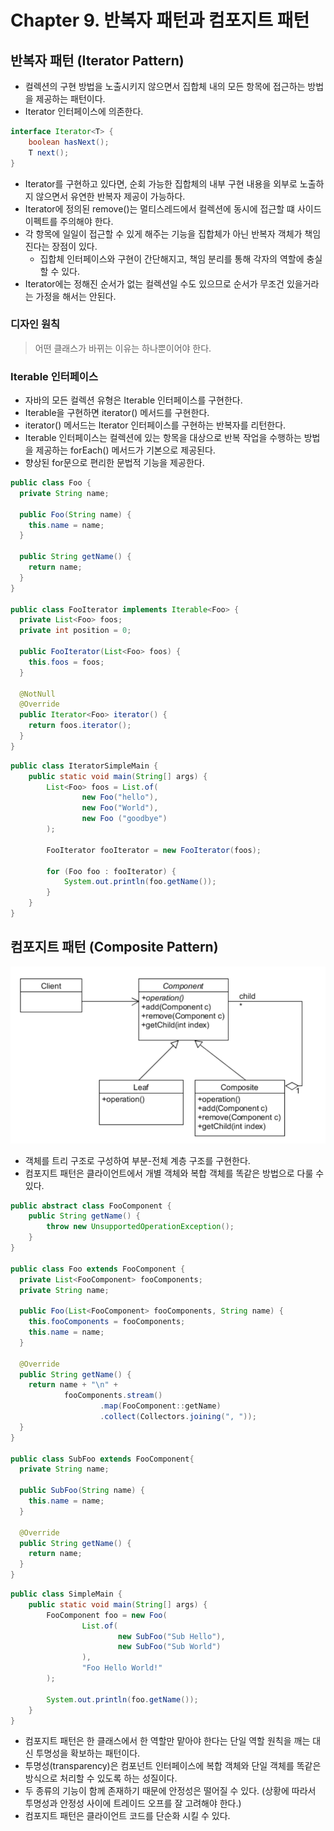 # Chapter 9. 반복자 패턴과 컴포지트 패턴

## 반복자 패턴 (Iterator Pattern)
* 컬렉션의 구현 방법을 노출시키지 않으면서 집합체 내의 모든 항목에 접근하는 방법을 제공하는 패턴이다.
* Iterator 인터페이스에 의존한다.
```java
interface Iterator<T> {
    boolean hasNext();
    T next();
}
```
* Iterator를 구현하고 있다면, 순회 가능한 집합체의 내부 구현 내용을 외부로 노출하지 않으면서 유연한 반복자 제공이 가능하다.
* Iterator에 정의된 remove()는 멀티스레드에서 컬렉션에 동시에 접근할 떄 사이드 이펙트를 주의해야 한다.
* 각 항목에 일일이 접근할 수 있게 해주는 기능을 집합체가 아닌 반복자 객체가 책임진다는 장점이 있다.
  * 집합체 인터페이스와 구현이 간단해지고, 책임 분리를 통해 각자의 역할에 충실할 수 있다.
* Iterator에는 정해진 순서가 없는 컬렉션일 수도 있으므로 순서가 무조건 있을거라는 가정을 해서는 안된다.

### 디자인 원칙
> 어떤 클래스가 바뀌는 이유는 하나뿐이어야 한다.

### Iterable 인터페이스
* 자바의 모든 컬렉션 유형은 Iterable 인터페이스를 구현한다.
* Iterable을 구현하면 iterator() 메서드를 구현한다.
* iterator() 메서드는 Iterator 인터페이스를 구현하는 반복자를 리턴한다.
* Iterable 인터페이스는 컬렉션에 있는 항목을 대상으로 반복 작업을 수행하는 방법을 제공하는 forEach() 메서드가 기본으로 제공된다.
* 향상된 for문으로 편리한 문법적 기능을 제공한다.

```java
public class Foo {
  private String name;

  public Foo(String name) {
    this.name = name;
  }

  public String getName() {
    return name;
  }
}

public class FooIterator implements Iterable<Foo> {
  private List<Foo> foos;
  private int position = 0;

  public FooIterator(List<Foo> foos) {
    this.foos = foos;
  }

  @NotNull
  @Override
  public Iterator<Foo> iterator() {
    return foos.iterator();
  }
}
```
```java
public class IteratorSimpleMain {
    public static void main(String[] args) {
        List<Foo> foos = List.of(
                new Foo("hello"),
                new Foo("World"),
                new Foo ("goodbye")
        );

        FooIterator fooIterator = new FooIterator(foos);

        for (Foo foo : fooIterator) {
            System.out.println(foo.getName());
        }
    }
}
```

## 컴포지트 패턴 (Composite Pattern)
![컴포지트 패턴](composite_pattern.png)
* 객체를 트리 구조로 구성하여 부분-전체 계층 구조를 구현한다.
* 컴포지트 패턴은 클라이언트에서 개별 객체와 복합 객체를 똑같은 방법으로 다룰 수 있다.
```java
public abstract class FooComponent {
    public String getName() {
        throw new UnsupportedOperationException();
    }
}

public class Foo extends FooComponent {
  private List<FooComponent> fooComponents;
  private String name;

  public Foo(List<FooComponent> fooComponents, String name) {
    this.fooComponents = fooComponents;
    this.name = name;
  }

  @Override
  public String getName() {
    return name + "\n" +
            fooComponents.stream()
                    .map(FooComponent::getName)
                    .collect(Collectors.joining(", "));
  }
}

public class SubFoo extends FooComponent{
  private String name;

  public SubFoo(String name) {
    this.name = name;
  }

  @Override
  public String getName() {
    return name;
  }
}
```
```java
public class SimpleMain {
    public static void main(String[] args) {
        FooComponent foo = new Foo(
                List.of(
                        new SubFoo("Sub Hello"),
                        new SubFoo("Sub World")
                ),
                "Foo Hello World!"
        );

        System.out.println(foo.getName());
    }
}
```
* 컴포지트 패턴은 한 클래스에서 한 역할만 맡아야 한다는 단일 역할 원칙을 깨는 대신 투명성을 확보하는 패턴이다.
* 투명성(transparency)은 컴포넌트 인터페이스에 복합 객체와 단일 객체를 똑같은 방식으로 처리할 수 있도록 하는 성질이다.
* 두 종류의 기능이 함께 존재하기 때문에 안정성은 떨어질 수 있다. (상황에 따라서 투명성과 안정성 사이에 트레이드 오프를 잘 고려해야 한다.)
* 컴포지트 패턴은 클라이언트 코드를 단순화 시킬 수 있다.
